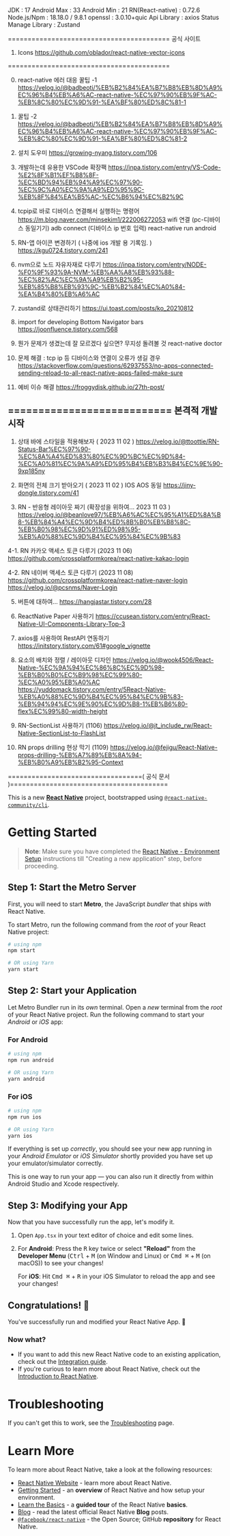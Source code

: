 
<My Version>
JDK : 17
Android Max : 33
Android Min : 21
RN(React-native) : 0.72.6
Node.js/Npm : 18.18.0 / 9.8.1
openssl : 3.0.10+quic
Api Library : axios
Status Manage Library : Zustand

=========================================
공식 사이트

1. Icons
https://github.com/oblador/react-native-vector-icons

=========================================

0. react-native 에러 대응 꿀팁 -1
https://velog.io/@badbeoti/%EB%B2%84%EA%B7%B8%EB%8D%A9%EC%96%B4%EB%A6%AC-react-native-%EC%97%90%EB%9F%AC-%EB%8C%80%EC%9D%91-%EA%BF%80%ED%8C%81-1
0. 꿀팁 -2
https://velog.io/@badbeoti/%EB%B2%84%EA%B7%B8%EB%8D%A9%EC%96%B4%EB%A6%AC-react-native-%EC%97%90%EB%9F%AC-%EB%8C%80%EC%9D%91-%EA%BF%80%ED%8C%81-2

1. 설치 도우미
https://growing-nyang.tistory.com/106

2. 개발하는데 유용한 VSCode 확장팩
https://inpa.tistory.com/entry/VS-Code-%E2%8F%B1%EF%B8%8F-%EC%BD%94%EB%94%A9%EC%97%90-%EC%9C%A0%EC%9A%A9%ED%95%9C-%EB%8F%84%EA%B5%AC-%EC%B6%94%EC%B2%9C

3. tcpip로 바로 디바이스 연결해서 실행하는 명령어
https://m.blog.naver.com/minsekim1/222006272053
wifi 연결 (pc-디바이스 동일기기)
adb connect (디바이스 ip 번호 입력)
react-native run android

4. RN-앱 아이콘 변경하기 ( 나중에 ios 개발 용 기록임. )
https://kgu0724.tistory.com/241

5. nvm으로 노드 자유자재로 다루기
https://inpa.tistory.com/entry/NODE-%F0%9F%93%9A-NVM-%EB%AA%A8%EB%93%88-%EC%82%AC%EC%9A%A9%EB%B2%95-%EB%85%B8%EB%93%9C-%EB%B2%84%EC%A0%84-%EA%B4%80%EB%A6%AC

6. zustand로 상태관리하기
https://ui.toast.com/posts/ko_20210812

7. import for developing Bottom Navigator bars
https://joonfluence.tistory.com/568

8. 뭔가 문제가 생겼는데 잘 모르겠다 싶으면?
무지성 돌려볼 것
react-native doctor

9. 문제 해결 : tcp ip 등 디바이스와 연결이 오류가 생길 경우
https://stackoverflow.com/questions/62937553/no-apps-connected-sending-reload-to-all-react-native-apps-failed-make-sure

10. 예비 이슈 해결
https://froggydisk.github.io/27th-post/

===========================
본격적 개발 시작
---------------------------
1. 상태 바에 스타일을 적용해보자 ( 2023 11 02 )
https://velog.io/@ttoottie/RN-Status-Bar%EC%97%90-%EC%8A%A4%ED%83%80%EC%9D%BC%EC%9D%84-%EC%A0%81%EC%9A%A9%ED%95%B4%EB%B3%B4%EC%9E%90-9xp185ny

2. 화면의 전체 크기 받아오기 ( 2023 11 02 ) IOS AOS 동일
https://jiny-dongle.tistory.com/41

3. RN - 반응형 레이아웃 짜기 (확장성을 위하여... 2023 11 03 )
https://velog.io/@beanlove97/%EB%A6%AC%EC%95%A1%ED%8A%B8-%EB%84%A4%EC%9D%B4%ED%8B%B0%EB%B8%8C-%EB%B0%98%EC%9D%91%ED%98%95-%EB%A0%88%EC%9D%B4%EC%95%84%EC%9B%83

4-1. RN 카카오 액세스 토큰 다루기 (2023 11 06)
https://github.com/crossplatformkorea/react-native-kakao-login

4-2. RN 네이버 액세스 토큰 다루기 (2023 11 08)
https://github.com/crossplatformkorea/react-native-naver-login
https://velog.io/@pcsnms/Naver-Login

5. 버튼에 대하여...
https://hangjastar.tistory.com/28

6. ReactNative Paper 사용하기
https://ccusean.tistory.com/entry/React-Native-UI-Components-Library-Top-3

7. axios를 사용하여 RestAPI 연동하기
https://initstory.tistory.com/61#google_vignette

8. 요소의 배치와 정렬 / 레이아웃 디자인
https://velog.io/@wook4506/React-Native-%EC%9A%94%EC%86%8C%EC%9D%98-%EB%B0%B0%EC%B9%98%EC%99%80-%EC%A0%95%EB%A0%AC
https://yuddomack.tistory.com/entry/5React-Native-%EB%A0%88%EC%9D%B4%EC%95%84%EC%9B%83-%EB%94%94%EC%9E%90%EC%9D%B8-1%EB%B6%80-flex%EC%99%80-width-height

9. RN-SectionList 사용하기 (1106)
https://velog.io/@jt_include_rw/React-Native-SectionList-to-FlashList

10. RN props drilling 현상 막기 (1109)
https://velog.io/@fejigu/React-Native-props-drilling-%EB%A7%89%EB%8A%94-%EB%B0%A9%EB%B2%95-Context

==================================( 공식 문서 )========================================

This is a new [**React Native**](https://reactnative.dev) project, bootstrapped using [`@react-native-community/cli`](https://github.com/react-native-community/cli).

# Getting Started

>**Note**: Make sure you have completed the [React Native - Environment Setup](https://reactnative.dev/docs/environment-setup) instructions till "Creating a new application" step, before proceeding.

## Step 1: Start the Metro Server

First, you will need to start **Metro**, the JavaScript _bundler_ that ships _with_ React Native.

To start Metro, run the following command from the _root_ of your React Native project:

```bash
# using npm
npm start

# OR using Yarn
yarn start
```

## Step 2: Start your Application

Let Metro Bundler run in its _own_ terminal. Open a _new_ terminal from the _root_ of your React Native project. Run the following command to start your _Android_ or _iOS_ app:

### For Android

```bash
# using npm
npm run android

# OR using Yarn
yarn android
```

### For iOS

```bash
# using npm
npm run ios

# OR using Yarn
yarn ios
```

If everything is set up _correctly_, you should see your new app running in your _Android Emulator_ or _iOS Simulator_ shortly provided you have set up your emulator/simulator correctly.

This is one way to run your app — you can also run it directly from within Android Studio and Xcode respectively.

## Step 3: Modifying your App

Now that you have successfully run the app, let's modify it.

1. Open `App.tsx` in your text editor of choice and edit some lines.
2. For **Android**: Press the <kbd>R</kbd> key twice or select **"Reload"** from the **Developer Menu** (<kbd>Ctrl</kbd> + <kbd>M</kbd> (on Window and Linux) or <kbd>Cmd ⌘</kbd> + <kbd>M</kbd> (on macOS)) to see your changes!

   For **iOS**: Hit <kbd>Cmd ⌘</kbd> + <kbd>R</kbd> in your iOS Simulator to reload the app and see your changes!

## Congratulations! :tada:

You've successfully run and modified your React Native App. :partying_face:

### Now what?

- If you want to add this new React Native code to an existing application, check out the [Integration guide](https://reactnative.dev/docs/integration-with-existing-apps).
- If you're curious to learn more about React Native, check out the [Introduction to React Native](https://reactnative.dev/docs/getting-started).

# Troubleshooting

If you can't get this to work, see the [Troubleshooting](https://reactnative.dev/docs/troubleshooting) page.

# Learn More

To learn more about React Native, take a look at the following resources:

- [React Native Website](https://reactnative.dev) - learn more about React Native.
- [Getting Started](https://reactnative.dev/docs/environment-setup) - an **overview** of React Native and how setup your environment.
- [Learn the Basics](https://reactnative.dev/docs/getting-started) - a **guided tour** of the React Native **basics**.
- [Blog](https://reactnative.dev/blog) - read the latest official React Native **Blog** posts.
- [`@facebook/react-native`](https://github.com/facebook/react-native) - the Open Source; GitHub **repository** for React Native.
